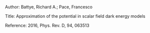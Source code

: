 Author: 	 Battye, Richard A.; Pace, Francesco

Title:     Approximation of the potential in scalar field dark energy models

Reference: 2016, Phys. Rev. D, 94, 063513
